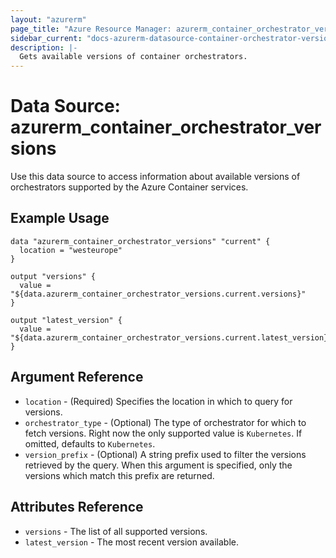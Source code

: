 ```yaml
---
layout: "azurerm"
page_title: "Azure Resource Manager: azurerm_container_orchestrator_versions"
sidebar_current: "docs-azurerm-datasource-container-orchestrator-versions-x"
description: |-
  Gets available versions of container orchestrators.
---
```


# Data Source: azurerm_container_orchestrator_versions

Use this data source to access information about available versions of orchestrators supported by the Azure Container services.

## Example Usage

```hcl
data "azurerm_container_orchestrator_versions" "current" {
  location = "westeurope"
}

output "versions" {
  value = "${data.azurerm_container_orchestrator_versions.current.versions}"
}

output "latest_version" {
  value = "${data.azurerm_container_orchestrator_versions.current.latest_version}"
}
```

## Argument Reference

* `location` - (Required) Specifies the location in which to query for versions.
* `orchestrator_type` - (Optional) The type of orchestrator for which to fetch versions. Right now the only supported value is `Kubernetes`. If omitted, defaults to `Kubernetes`.
* `version_prefix` - (Optional) A string prefix used to filter the versions retrieved by the query. When this argument is specified, only the versions which match this prefix are returned.

## Attributes Reference

* `versions` - The list of all supported versions.
* `latest_version` - The most recent version available.
